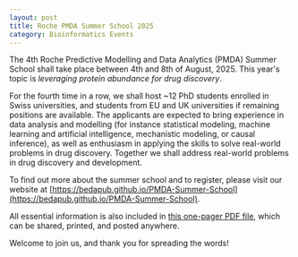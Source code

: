 ```yaml
---
layout: post
title: Roche PMDA Summer School 2025
category: Bioinformatics Events
---
```


The 4th Roche Predictive Modelling and Data Analytics (PMDA) Summer School shall take place between 4th and 8th of August, 2025. This year's topic is *leveraging protein abundance for drug discovery*.

For the fourth time in a row, we shall host ~12 PhD students enrolled in Swiss universities, and students from EU and UK universities if remaining positions are available. The applicants are expected to bring experience in data analysis and modelling (for instance statistical modeling, machine learning and artificial intelligence, mechanistic modeling, or causal inference), as well as enthusiasm in applying the skills to solve real-world problems in drug discovery. Together we shall address real-world problems in drug discovery and development.

To find out more about the summer school and to register, please visit our website at [https://bedapub.github.io/PMDA-Summer-School](https://bedapub.github.io/PMDA-Summer-School).

All essential information is also included in [this one-pager PDF file](https://bedapub.github.io/PMDA-Summer-School/assets/2025-4th-Roche-PMDA-Summer-School-A4.pdf), which can be shared, printed, and posted anywhere.

Welcome to join us, and thank you for spreading the words!
